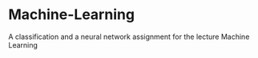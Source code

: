 # Machine-Learning
A classification and a neural network assignment for the lecture Machine Learning
